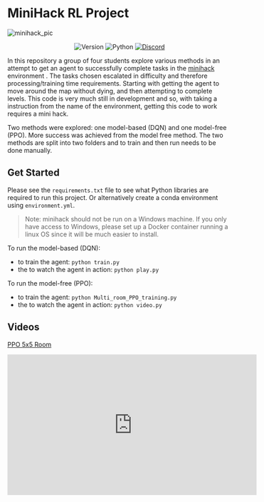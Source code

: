 # MiniHack RL Project
![minihack_pic](https://raw.githubusercontent.com/facebookresearch/minihack/main/docs/imgs/minihack.png)

<div align="center">

![Version](https://img.shields.io/badge/version-0.0.1-green)
![Python](https://img.shields.io/badge/Python-3.10%20%7C%203.11-darkblue)
[![Discord](https://img.shields.io/badge/discord-blue)](https://discord.gg/f2MyUrHY)

</div>

In this repository a group of four students explore various methods in an 
attempt to get an agent to successfully complete tasks in the 
[minihack](https://github.com/facebookresearch/minihack) environment . The 
tasks chosen escalated in  difficulty and therefore processing/training time 
requirements. Starting  with getting the agent to move around the map 
without dying, and then  attempting to complete levels. This code is very 
much still in development and so, with taking a instruction from the name 
of the environment, getting  this code to work requires a mini hack. 

Two methods were explored: one model-based (DQN) and one model-free (PPO). 
More success was achieved from the model free method. The two methods are 
split into two folders and to train and then run needs to be done manually.

## Get Started
Please see the `requirements.txt` file to see what Python libraries are 
required to run this project. Or alternatively create a conda environment 
using `environment.yml`.

> Note: minihack should not be run on a Windows machine. If you only have 
> access to Windows, please set up a Docker container running a linux OS 
> since it will be much easier to install.

To run the model-based (DQN):
 - to train the agent: `python train.py`
 - the to watch the agent in action: `python play.py`

To run the model-free (PPO):
 - to train the agent: `python Multi_room_PPO_training.py`
 - the to watch the agent in action: `python video.py`
 
 ## Videos
 [PPO 5x5 Room](https://youtu.be/xuX97WvH9X8)

<iframe width="560" height="315" src="https://youtu.be/xuX97WvH9X8" frameborder="0" allowfullscreen></iframe>